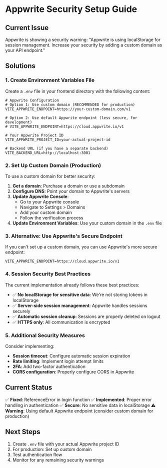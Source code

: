 # Appwrite Security Setup Guide

## Current Issue
Appwrite is showing a security warning: "Appwrite is using localStorage for session management. Increase your security by adding a custom domain as your API endpoint."

## Solutions

### 1. Create Environment Variables File

Create a `.env` file in your frontend directory with the following content:

```env
# Appwrite Configuration
# Option 1: Use custom domain (RECOMMENDED for production)
VITE_APPWRITE_ENDPOINT=https://your-custom-domain.com/v1

# Option 2: Use default Appwrite endpoint (less secure, for development)
# VITE_APPWRITE_ENDPOINT=https://cloud.appwrite.io/v1

# Your Appwrite Project ID
VITE_APPWRITE_PROJECT_ID=your-actual-project-id

# Backend URL (if you have a separate backend)
VITE_BACKEND_URL=http://localhost:3001
```

### 2. Set Up Custom Domain (Production)

To use a custom domain for better security:

1. **Get a domain**: Purchase a domain or use a subdomain
2. **Configure DNS**: Point your domain to Appwrite's servers
3. **Update Appwrite Console**: 
   - Go to your Appwrite console
   - Navigate to Settings > Domains
   - Add your custom domain
   - Follow the verification process
4. **Update Environment Variables**: Use your custom domain in the `.env` file

### 3. Alternative: Use Appwrite's Secure Endpoint

If you can't set up a custom domain, you can use Appwrite's more secure endpoint:

```env
VITE_APPWRITE_ENDPOINT=https://cloud.appwrite.io/v1
```

### 4. Session Security Best Practices

The current implementation already follows these best practices:

- ✅ **No localStorage for sensitive data**: We're not storing tokens in localStorage
- ✅ **Server-side session management**: Appwrite handles sessions securely
- ✅ **Automatic session cleanup**: Sessions are properly deleted on logout
- ✅ **HTTPS only**: All communication is encrypted

### 5. Additional Security Measures

Consider implementing:

- **Session timeout**: Configure automatic session expiration
- **Rate limiting**: Implement login attempt limits
- **2FA**: Add two-factor authentication
- **CORS configuration**: Properly configure CORS in Appwrite

## Current Status

✅ **Fixed**: ReferenceError in login function
✅ **Implemented**: Proper error handling in authentication
✅ **Secure**: No sensitive data in localStorage
⚠️ **Warning**: Using default Appwrite endpoint (consider custom domain for production)

## Next Steps

1. Create `.env` file with your actual Appwrite project ID
2. For production: Set up custom domain
3. Test authentication flow
4. Monitor for any remaining security warnings

